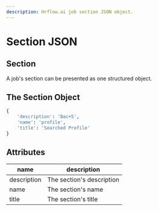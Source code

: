 ```yaml
---
description: Hrflow.ai job section JSON object.
---
```


# Section JSON

## Section

A job's section can be presented as one structured object.

## The Section Object

```python
{
    'description': 'Bac+5',
    'name': 'profile',
    'title': 'Searched Profile'
}
```

## Attributes

| name        | description               |
| ----------- | ------------------------- |
| description | The section's description |
| name        | The section's name        |
| title       | The section's title       |
